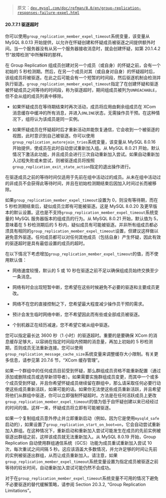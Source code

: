 > 原文：[`dev.mysql.com/doc/refman/8.0/en/group-replication-responses-failure-expel.html`](https://dev.mysql.com/doc/refman/8.0/en/group-replication-responses-failure-expel.html)

#### 20.7.7.1 驱逐超时

你可以使用`group_replication_member_expel_timeout`系统变量，该变量从 MySQL 8.0.13 开始提供，以允许在怀疑创建和怀疑成员被驱逐之间提供额外时间。当一个服务器没有从另一个服务器接收消息时，就会创建怀疑，如第 20.1.4.2 节“故障检测”中所解释的那样。

在 Group Replication 组成员创建对另一个成员（或自身）的怀疑之前，会有一个初始的 5 秒检测期。然后，在另一个成员对其（或自身对自身）的怀疑超时后，该组成员将被驱逐。在此之后可能会有一个短暂的时间段，然后驱逐机制会检测并执行驱逐。`group_replication_member_expel_timeout`指定了在创建怀疑和驱逐被怀疑成员之间等待的时间段，称为驱逐超时，期间组成员被列为`UNREACHABLE`，但不会从组的成员列表中移除。

+   如果怀疑成员在等待期结束时再次活动，成员将应用由剩余组成员在 XCom 消息缓存中缓冲的所有消息，并进入`ONLINE`状态，无需操作员干预。在这种情况下，组将认为该成员是同一实例。

+   如果怀疑成员在怀疑超时后才重新活动并能恢复通信，它会收到一个被驱逐的视图，此时意识到自己被驱逐。你可以使用`group_replication_autorejoin_tries`系统变量，该变量从 MySQL 8.0.16 开始提供，使成员在此时自动尝试重新加入组。从 MySQL 8.0.21 开始，默认情况下激活此功能，并且成员会进行三次自动重新加入尝试。如果自动重新加入过程失败或未尝试，则被驱逐成员将按照`group_replication_exit_state_action`指定的退出操作进行。

在驱逐成员之前的等待时间仅适用于先前在组中活动过的成员。从未在组中活动过的非成员不会获得此等待时间，并且在初始检测期结束后因加入时间过长而被移除。

如果`group_replication_member_expel_timeout`设置为 0，则没有等待期，而在 5 秒检测期结束后，疑似成员立即有可能被驱逐。这是 MySQL 8.0.20 及更早版本的默认设置。这也是不支持`group_replication_member_expel_timeout`系统变量的 MySQL 服务器版本的组成员的行为。从 MySQL 8.0.21 开始，默认值为 5，意味着在 5 秒检测期后的 5 秒内，疑似成员有可能被驱逐。并非所有组成员都必须具有相同的`group_replication_member_expel_timeout`设置，但建议这样做以避免意外驱逐。任何成员都可以对任何其他成员（包括自身）产生怀疑，因此有效的驱逐超时是具有最低设置的成员的超时。

在以下情况下考虑增加`group_replication_member_expel_timeout`的值，而不使用默认值：

+   网络速度较慢，默认的 5 或 10 秒在驱逐之前不足以确保组成员始终交换至少一条消息。

+   网络有时会出现短暂中断，您希望在这些时候避免不必要的驱逐和主要成员更改。

+   网络不在您的直接控制之下，您希望最大程度减少操作员干预的需求。

+   预计会发生临时网络中断，您不希望因此而有些或全部成员被驱逐。

+   个别机器正在经历减速，您不希望它被从组中驱逐。

您可以指定最长达 3600 秒（1 小时）的驱逐超时。重要的是要确保 XCom 的消息缓存足够大，以容纳在指定时间段内预期的消息量，再加上初始的 5 秒检测期，否则成员无法重新连接。您可以使用`group_replication_message_cache_size`系统变量来调整缓存大小限制。有关更多信息，请参见第 20.7.6 节，“XCom 缓存管理”。

如果一个群组中的任何成员目前受到怀疑，那么群组成员资格不能重新配置（通过添加或删除成员或选举新领导者）。如果需要实施群组成员变更，而其中一个或多个成员受到怀疑，并且你希望怀疑成员继续留在群组中，那么请采取任何必要行动使这些成员重新活跃，如果可能的话。如果你无法使这些成员重新活跃，并且希望将他们从群组中驱逐，你可以立即强制怀疑超时。方法是在任何活跃成员上更改`group_replication_member_expel_timeout`的值为低于自怀疑创建以来已经经过的时间的值。这样一来，怀疑成员将立即有可能被驱逐。

如果一个复制组成员意外停止并立即重新启动（例如，因为它是使用`mysqld_safe`启动的），如果设置了`group_replication_start_on_boot=on`，它会自动尝试重新加入群组。在这种情况下，重新启动和重新加入尝试可能发生在成员的先前实例被驱逐出群组之前，这样该成员就无法重新加入。从 MySQL 8.0.19 开始，Group Replication 自动使用群组通信系统（GCS）功能为成员重试重新加入尝试 10 次，每次重试之间间隔 5 秒。这应该涵盖大多数情况，并允许足够的时间让先前的实例被驱逐出群组，从而让成员重新加入。请注意，如果`group_replication_member_expel_timeout`系统变量设置为指定成员被驱逐之前等待的较长时间，自动重新加入尝试可能仍然不会成功。

对于在`group_replication_member_expel_timeout`系统变量不可用的情况下避免不必要驱逐的替代缓解策略，请参阅 Section 20.3.2, “Group Replication Limitations”。
